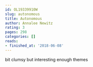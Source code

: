 ```yaml
---
id: OL19339910W
slug: autonomous
title: Autonomous
author: Annalee Newitz
rating: 3
pages: 298
categories: []
reads:
- finished_at: '2018-06-08'
---
```

bit clumsy but interesting enough themes
